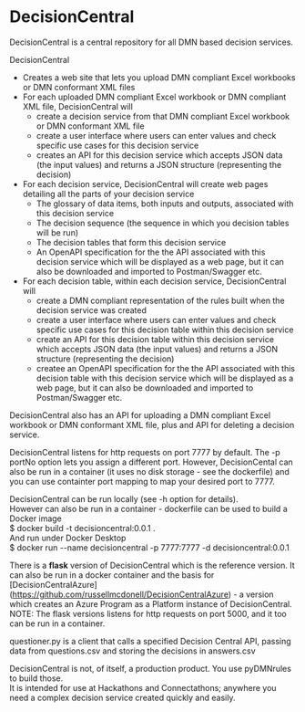 # DecisionCentral
DecisionCentral is a central repository for all DMN based decision services.  

DecisionCentral  
* Creates a web site that lets you upload DMN compliant Excel workbooks or DMN conformant XML files
* For each uploaded DMN compliant Excel workbook or DMN compliant XML file, DecisionCentral will
  - create a decision service from that DMN compliant Excel workbook or DMN conformant XML file
  - create a user interface where users can enter values and check specific use cases for this decision service
  - creates an API for this decision service which accepts JSON data (the input values) and returns a JSON structure (representing the decision)    
* For each decision service, DecisionCentral will create web pages detailing all the parts of your decision service
    - The glossary of data items, both inputs and outputs, associated with this decision service
    - The decision sequence (the sequence in which you decision tables will be run)
    - The decision tables that form this decision service
    - An OpenAPI specification for the the API associated with this decision service which will be displayed as a web page, but it can also be downloaded and imported to Postman/Swagger etc.
* For each decision table, within each decision service, DecisionCentral will
  - create a DMN compliant representation of the rules built when the decision service was created
  - create a user interface where users can enter values and check specific use cases for this decision table within this decision service
  - create an API for this decision table within this decision service which accepts JSON data (the input values) and returns a JSON structure (representing the decision)    
  - createe an OpenAPI specification for the the API associated with this decision table with this decision service which will be displayed as a web page, but it can also be downloaded and imported to Postman/Swagger etc.

DecisionCentral also has an API for uploading a DMN compliant Excel workbook or DMN conformant XML file, plus and API for deleting a decision service.

DecisionCentral listens for http requests on port 7777 by default. The -p portNo option lets you assign a different port. However, DecisionCental can also be run in a container (it uses no disk storage - see the dockerfile) and you can use containter port mapping to map your desired port to 7777.

DecisionCentral can be run locally (see -h option for details).  
However can also be run in a container - dockerfile can be used to build a Docker image  
\$ docker build -t decisioncentral:0.0.1 .  
And run under Docker Desktop  
\$ docker run --name decisioncentral -p 7777:7777 -d decisioncentral:0.0.1

There is a **flask** version of DecisionCentral which is the reference version. It can also be run in a docker container and the basis for [DecisionCentralAzure] (https://github.com/russellmcdonell/DecisionCentralAzure) - a version which creates an Azure Program as a Platform instance of DecisionCentral.
NOTE: The flask versions listens for http requests on port 5000, and it too can be run in a container.

questioner.py is a client that calls a specified Decision Central API, passing data from questions.csv and storing the decisions in answers.csv

DecisionCentral is not, of itself, a production product. You use pyDMNrules to build those.  
It is intended for use at Hackathons and Connectathons; anywhere you need a complex decision service created quickly and easily.
